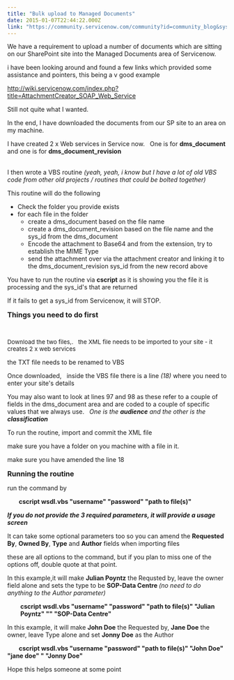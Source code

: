 ```yaml
---
title: "Bulk upload to Managed Documents"
date: 2015-01-07T22:44:22.000Z
link: "https://community.servicenow.com/community?id=community_blog&sys_id=ee6c6ea1dbd0dbc01dcaf3231f961981"
---
```

<p>We have a requirement to upload a number of documents which are sitting on our SharePoint site into the Managed Documents area of Servicenow.</p><p>i have been looking around and found a few links which provided some assistance and pointers, this being a v good example</p><p><a href="http://wiki.servicenow.com/index.php?title=AttachmentCreator_SOAP_Web_Service" title="http://wiki.servicenow.com/index.php?title=AttachmentCreator_SOAP_Web_Service">http://wiki.servicenow.com/index.php?title=AttachmentCreator_SOAP_Web_Service</a></p><p></p><p>Still not quite what I wanted.</p><p>In the end, I have downloaded the documents from our SP site to an area on my machine.</p><p>I have created 2 x Web services in Service now.   One is for <strong>dms_document</strong> and one is for <strong>dms_document_revision</strong></p><p><em><br/></em>I then wrote a VBS routine <em>(yeah, yeah, i know <span __jive_emoticon_name="happy"></span> but I have a lot of old VBS code from other old projects / routines that could be bolted together)</em></p><p>This routine will do the following</p><ul><li>Check the folder you provide exists</li><li>for each file in the folder<ul><li>create a dms_document based on the file name</li><li>create a dms_document_revision based on the file name and the sys_id from the dms_document</li><li>Encode the attachment to Base64 and from the extension, try to establish the MIME Type</li><li>send the attachment over via the attachment creator and linking it to the dms_document_revision sys_id from the new record above</li></ul></li></ul><p></p><p>You have to run the routine via <strong>cscript</strong> as it is showing you the file it is processing and the sys_id's that are returned</p><p>If it fails to get a sys_id from Servicenow, it will STOP.</p><p></p><p></p><p><strong style="font-size: 12pt;">Things you need to do first</strong></p><p><span style="font-size: 10pt;"><br/></span></p><p><span style="font-size: 10pt;">Download the two files,.   the XML file needs to be imported to your site - it creates 2 x web services</span></p><p>the TXT file needs to be renamed to VBS </p><p></p><p>Once downloaded,   inside the VBS file there is a line <em>(18)</em> where you need to enter your site's details</p><p>You may also want to look at lines 97 and 98 as these refer to a couple of fields in the dms_document area and are coded to a couple of specific values that we always use.   <em>One is the <strong>audience</strong> and the other is the </em><strong><em>classification</em></strong></p><p></p><p>To run the routine, import and commit the XML file</p><p>make sure you have a folder on you machine with a file in it.</p><p>make sure you have amended the line 18</p><p></p><p><strong style="font-size: 12pt;">Running the routine</strong></p><p>run the command by</p><p><strong>         cscript wsdl.vbs "username" "password" "path to file(s)"</strong></p><p><em><strong>If you do not provide the 3 required parameters, it will provide a usage screen</strong></em></p><p></p><p>It can take some optional parameters too so you can amend the <strong>Requested By</strong>, <strong>Owned By</strong>, <strong>Type</strong> and <strong>Author</strong> fields when importing files</p><p>these are all options to the command, but if you plan to miss one of the options off, double quote at that point.</p><p></p><p>In this example,it will make <strong>Julian Poyntz</strong> the Requsted by, leave the owner field alone and sets the type to be <strong>SOP-Data Centre </strong><em>(no need to do anything to the Author parameter)</em></p><p style="padding-left: 30px;"><strong>cscript wsdl.vbs "username" "password" "path to file(s)" "Julian Poyntz" "" "SOP-Data Centre"</strong></p><p></p><p>In this example, it will make <strong>John Doe</strong> the Requested by, <strong>Jane Doe</strong> the owner, leave Type alone and set <strong>Jonny Doe</strong> as the Author</p><p><strong>         cscript wsdl.vbs "username "password" "path to file(s)" "John Doe" "jane doe" " "Jonny Doe"</strong></p><p></p><p><strong></strong>Hope this helps someone at some point</p>